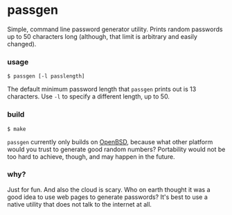 # passgen

Simple, command line password generator utility. Prints random passwords up to 50
characters long (although, that limit is arbitrary and easily changed).

### usage

```
$ passgen [-l passlength]
```
The default minimum password length that `passgen` prints out is 13 characters. Use
`-l` to specify a different length, up to 50.

### build

```
$ make
```

`passgen` currently only builds on [OpenBSD](https://www.openbsd.org/), because what
other platform would you trust to generate good random numbers? Portability would not
be too hard to achieve, though, and may happen in the future.

### why?

Just for fun. And also the cloud is scary. Who on earth thought it was a good idea to
use web pages to generate passwords? It's best to use a native utility that does not
talk to the internet at all.
